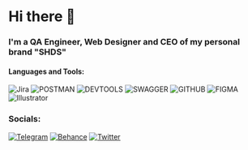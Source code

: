 # Hi there 👋
### I'm a QA Engineer, Web Designer and CEO of my personal brand "SHDS"



#### Languages and Tools:
![Jira](https://img.shields.io/badge/-Jira-090909?style=for-the-badge&logo=jira&logoColor=47C5FB)
![POSTMAN](https://img.shields.io/badge/-POSTMAN-090909?style=for-the-badge&logo=postman&logoColor=#FF6C37)
![DEVTOOLS](https://img.shields.io/badge/-DEVTOOLS-090909?style=for-the-badge&logo=googlechrome&logoColor=#4285F4)
![SWAGGER](https://img.shields.io/badge/-SWAGGER-090909?style=for-the-badge&logo=swagger&logoColor=#85EA2D)
![GITHUB](https://img.shields.io/badge/-GitHub-090909?style=for-the-badge&logo=GitHub&logoColor=#181717)
![FIGMA](https://img.shields.io/badge/-FIGMA-090909?style=for-the-badge&logo=figma&logoColor=#F24E1E)
![Illustrator](https://img.shields.io/badge/-ILLUSTRATOR-090909?style=for-the-badge&logo=adobe&logoColor=6296CC)

### Socials:
[![Telegram](https://img.shields.io/badge/-Telegram-090909?style=for-the-badge&logo=telegram&logoColor=27A0D9)](https://t.me/shdsofficial)
[![Behance](https://img.shields.io/badge/-Behance-090909?style=for-the-badge&logo=behance&logoColor=27A0D9)](https://www.behance.net/dmitrySHDS)
[![Twitter](https://img.shields.io/badge/-Twitter-090909?style=for-the-badge&logo=x&logoColor=#000000)](https://twitter.com/shpotads)

